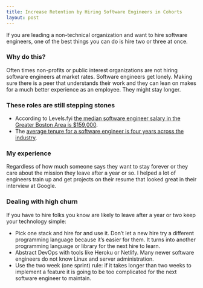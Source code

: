 ```yaml
---
title: Increase Retention by Hiring Software Engineers in Cohorts
layout: post
---
```

If you are leading a non-technical organization and want to hire software engineers, one of the best things you can do is hire two or three at once.

### Why do this?
Often times non-profits or public interest organizations are not hiring software engineers at market rates. Software engineers get lonely. Making sure there is a peer that understands their work and they can lean on makes for a much better experience as an employee. They might stay longer.

### These roles are still stepping stones
* According to Levels.fyi [the median software engineer salary in the Greater Boston Area is $159,000](https://www.levels.fyi/t/software-engineer/locations/greater-boston-area).
* The [average tenure for a software engineer is four years across the industry](https://stackoverflow.blog/2022/04/19/whats-the-average-tenure-of-an-engineer-at-a-big-tech-company-ep-434/).

### My experience
Regardless of how much someone says they want to stay forever or they care about the mission they leave after a year or so. I helped a lot of engineers train up and get projects on their resume that looked great in their interview at Google. 

### Dealing with high churn
If you have to hire folks you know are likely to leave after a year or two keep your technology simple:
* Pick one stack and hire for and use it. Don’t let a new hire try a different programming language because it’s easier for them. It turns into another programming language or library for the next hire to learn.
* Abstract DevOps with tools like Heroku or Netlify. Many newer software engineers do not know Linux and server administration.
* Use the two week (one sprint) rule: if it takes longer than two weeks to implement a feature it is going to be too complicated for the next software engineer to maintain.
